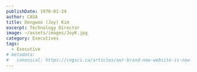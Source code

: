 ```yaml
---
publishDate: 1970-01-24
author: CASA
title: Dongwoo (Joy) Kim
excerpt: Technology Director
image: ~/assets/images/JoyK.jpg
category: Executives
tags:
  - Executive
# metadata:
#   canonical: https://cogsci.ca/articles/our-brand-new-website-is-now-live
---
```

